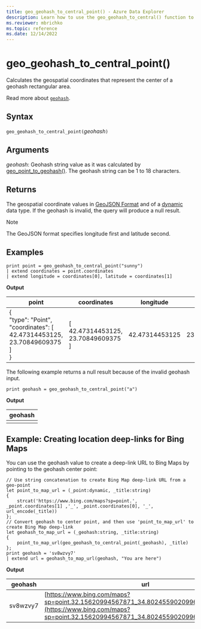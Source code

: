 ```yaml
---
title: geo_geohash_to_central_point() - Azure Data Explorer
description: Learn how to use the geo_geohash_to_central() function to calculate the geospatial coordinates that represent the center of a geohash rectangular area.
ms.reviewer: mbrichko
ms.topic: reference
ms.date: 12/14/2022
---
```

# geo_geohash_to_central_point()

Calculates the geospatial coordinates that represent the center of a geohash rectangular area.

Read more about [`geohash`](https://en.wikipedia.org/wiki/Geohash).  

## Syntax

`geo_geohash_to_central_point(`*geohash*`)`

## Arguments

*geohash*: Geohash string value as it was calculated by [geo_point_to_geohash()](geo-point-to-geohash-function.md). The geohash string can be 1 to 18 characters.

## Returns

The geospatial coordinate values in [GeoJSON Format](https://tools.ietf.org/html/rfc7946) and of a [dynamic](./scalar-data-types/dynamic.md) data type. If the geohash is invalid, the query will produce a null result.

> [!NOTE]
> The GeoJSON format specifies longitude first and latitude second.

## Examples

<!-- csl: https://help.kusto.windows.net/Samples -->
```kusto
print point = geo_geohash_to_central_point("sunny")
| extend coordinates = point.coordinates
| extend longitude = coordinates[0], latitude = coordinates[1]
```

**Output**

|point|coordinates|longitude|latitude|
|---|---|---|---|
|{<br>  "type": "Point",<br>  "coordinates": [<br>    42.47314453125,<br>    23.70849609375<br>  ]<br>}|[<br>  42.47314453125,<br>  23.70849609375<br>]|42.47314453125|23.70849609375|

The following example returns a null result because of the invalid geohash input.

<!-- csl: https://help.kusto.windows.net/Samples -->
```kusto
print geohash = geo_geohash_to_central_point("a")
```

**Output**

|geohash|
|---|
||

## Example: Creating location deep-links for Bing Maps

You can use the geohash value to create a deep-link URL to Bing Maps by pointing to the geohash center point:

<!-- csl: https://help.kusto.windows.net/Samples -->
```kusto
// Use string concatenation to create Bing Map deep-link URL from a geo-point
let point_to_map_url = (_point:dynamic, _title:string) 
{
    strcat('https://www.bing.com/maps?sp=point.', _point.coordinates[1] ,'_', _point.coordinates[0], '_', url_encode(_title)) 
};
// Convert geohash to center point, and then use 'point_to_map_url' to create Bing Map deep-link
let geohash_to_map_url = (_geohash:string, _title:string)
{
    point_to_map_url(geo_geohash_to_central_point(_geohash), _title)
};
print geohash = 'sv8wzvy7'
| extend url = geohash_to_map_url(geohash, "You are here")
```

**Output**

|geohash|url|
|---|---|
|sv8wzvy7|[https://www.bing.com/maps?sp=point.32.15620994567871_34.80245590209961_You+are+here](https://www.bing.com/maps?sp=point.32.15620994567871_34.80245590209961_You+are+here)|

